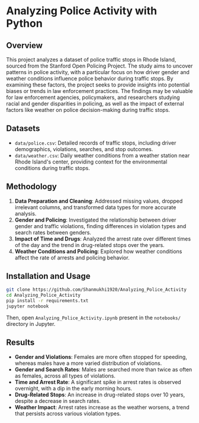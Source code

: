 
# Analyzing Police Activity with Python

## Overview
This project analyzes a dataset of police traffic stops in Rhode Island, sourced from the Stanford Open Policing Project. The study aims to uncover patterns in police activity, with a particular focus on how driver gender and weather conditions influence police behavior during traffic stops. By examining these factors, the project seeks to provide insights into potential biases or trends in law enforcement practices. The findings may be valuable for law enforcement agencies, policymakers, and researchers studying racial and gender disparities in policing, as well as the impact of external factors like weather on police decision-making during traffic stops.

## Datasets
- `data/police.csv`: Detailed records of traffic stops, including driver demographics, violations, searches, and stop outcomes.
- `data/weather.csv`: Daily weather conditions from a weather station near Rhode Island's center, providing context for the environmental conditions during traffic stops.

## Methodology
1. **Data Preparation and Cleaning**: Addressed missing values, dropped irrelevant columns, and transformed data types for more accurate analysis.
2. **Gender and Policing**: Investigated the relationship between driver gender and traffic violations, finding differences in violation types and search rates between genders.
3. **Impact of Time and Drugs**: Analyzed the arrest rate over different times of the day and the trend in drug-related stops over the years.
4. **Weather Conditions and Policing**: Explored how weather conditions affect the rate of arrests and policing behavior.


## Installation and Usage
```bash
git clone https://github.com/Shanmukhi1920/Analyzing_Police_Activity
cd Analyzing_Police_Activity
pip install -r requirements.txt
jupyter notebook
```
Then, open `Analyzing_Police_Activity.ipynb` present in the `notebooks/` directory in Jupyter.

## Results
- **Gender and Violations**: Females are more often stopped for speeding, whereas males have a more varied distribution of violations.
- **Gender and Search Rates**: Males are searched more than twice as often as females, across all types of violations.
- **Time and Arrest Rate**: A significant spike in arrest rates is observed overnight, with a dip in the early morning hours.
- **Drug-Related Stops**: An increase in drug-related stops over 10 years, despite a decrease in search rates.
- **Weather Impact**: Arrest rates increase as the weather worsens, a trend that persists across various violation types.

